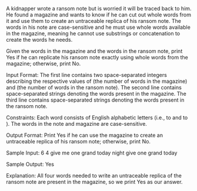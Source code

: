 A kidnapper wrote a ransom note but is worried it will be traced back to him. He found a magazine and wants to know if he 
can cut out whole words from it and use them to create an untraceable replica of his ransom note. The words in his note 
are case-sensitive and he must use whole words available in the magazine, meaning he cannot use substrings or concatenation 
to create the words he needs.

Given the words in the magazine and the words in the ransom note, print Yes if he can replicate his ransom note exactly 
using whole words from the magazine; otherwise, print No.

Input Format:
The first line contains two space-separated integers describing the respective values of  (the number of words in the magazine) and  (the number of words in the ransom note). 
The second line contains  space-separated strings denoting the words present in the magazine. 
The third line contains  space-separated strings denoting the words present in the ransom note.

Constraints:
Each word consists of English alphabetic letters (i.e.,  to  and  to ).
The words in the note and magazine are case-sensitive.

Output Format:
Print Yes if he can use the magazine to create an untraceable replica of his ransom note; otherwise, print No.

Sample Input:
6 4
give me one grand today night
give one grand today

Sample Output:
Yes

Explanation:
All four words needed to write an untraceable replica of the ransom note are present in the magazine, so we print Yes as our answer.
